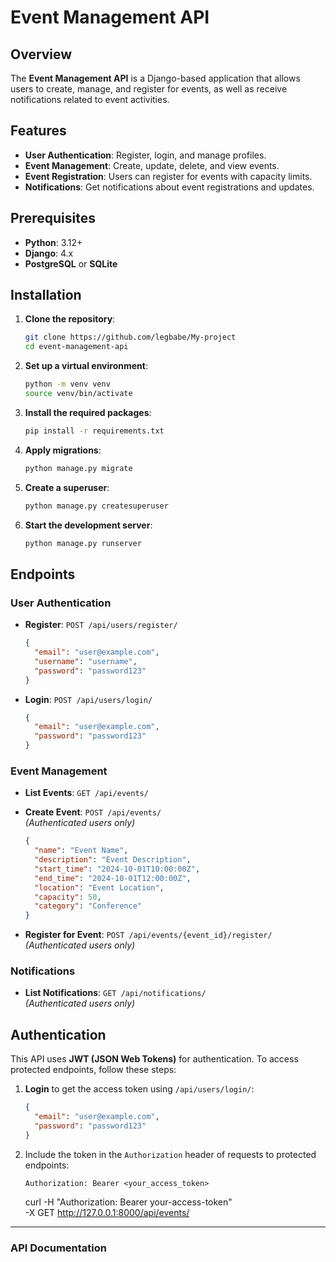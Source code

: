 # Event Management API

## Overview
The **Event Management API** is a Django-based application that allows users to create, manage, and register for events, as well as receive notifications related to event activities.

## Features
- **User Authentication**: Register, login, and manage profiles.
- **Event Management**: Create, update, delete, and view events.
- **Event Registration**: Users can register for events with capacity limits.
- **Notifications**: Get notifications about event registrations and updates.

## Prerequisites
- **Python**: 3.12+
- **Django**: 4.x
- **PostgreSQL** or **SQLite**

## Installation

1. **Clone the repository**:
   ```bash
   git clone https://github.com/legbabe/My-project
   cd event-management-api
   ```

2. **Set up a virtual environment**:
   ```bash
   python -m venv venv
   source venv/bin/activate
   ```

3. **Install the required packages**:
   ```bash
   pip install -r requirements.txt
   ```

4. **Apply migrations**:
   ```bash
   python manage.py migrate
   ```

5. **Create a superuser**:
   ```bash
   python manage.py createsuperuser
   ```

6. **Start the development server**:
   ```bash
   python manage.py runserver
   ```

## Endpoints

### User Authentication

- **Register**: `POST /api/users/register/`
  ```json
  {
    "email": "user@example.com",
    "username": "username",
    "password": "password123"
  }
  ```

- **Login**: `POST /api/users/login/`
  ```json
  {
    "email": "user@example.com",
    "password": "password123"
  }
  ```


### Event Management

- **List Events**: `GET /api/events/`
- **Create Event**: `POST /api/events/`  
  _(Authenticated users only)_
  ```json
  {
    "name": "Event Name",
    "description": "Event Description",
    "start_time": "2024-10-01T10:00:00Z",
    "end_time": "2024-10-01T12:00:00Z",
    "location": "Event Location",
    "capacity": 50,
    "category": "Conference"
  }
  ```

- **Register for Event**: `POST /api/events/{event_id}/register/`  
  _(Authenticated users only)_

### Notifications

- **List Notifications**: `GET /api/notifications/`  
  _(Authenticated users only)_

## Authentication

This API uses **JWT (JSON Web Tokens)** for authentication. To access protected endpoints, follow these steps:

1. **Login** to get the access token using `/api/users/login/`:
   ```json
   {
     "email": "user@example.com",
     "password": "password123"
   }
   ```

2. Include the token in the `Authorization` header of requests to protected endpoints:
   ```
   Authorization: Bearer <your_access_token>
   ```
   curl -H "Authorization: Bearer your-access-token" \
     -X GET http://127.0.0.1:8000/api/events/


---
### API Documentation